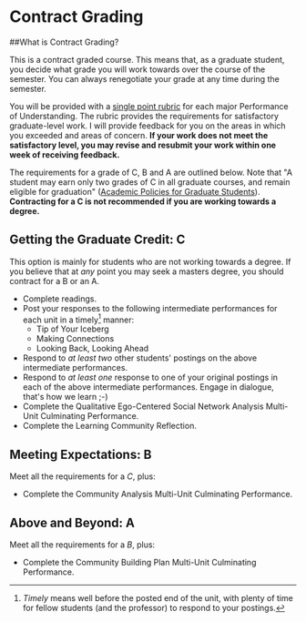 # Contract Grading

##What is Contract Grading?

This is a contract graded course. This means that, as a graduate student, you decide what grade you will work towards over the course of the semester. You can always renegotiate your grade at any time during the semester.

You will be provided with a [single point rubric](http://www.cultofpedagogy.com/holistic-analytic-single-point-rubrics/) for each major Performance of Understanding. The rubric provides the requirements for satisfactory graduate-level work. I will provide feedback for you on the areas in which you exceeded and areas of concern. **If your work does not meet the satisfactory level, you may revise and resubmit your work within one week of receiving feedback.**

The requirements for a grade of C, B and A are outlined below. Note that "A student may earn only two grades of C in all graduate courses, and remain eligible for graduation" ([Academic Policies for Graduate Students](https://www.fairmontstate.edu/graduatestudies/academic-policies)). **Contracting for a C is not recommended if you are working towards a degree.**

## Getting the Graduate Credit: C

This option is mainly for students who are not working towards a degree. If you believe that at *any* point you may seek a masters degree, you should contract for a B or an A.

* Complete readings.
* Post your responses to the following intermediate performances for each unit in a timely[^1] manner:
  * Tip of Your Iceberg
  * Making Connections
  * Looking Back, Looking Ahead
* Respond to *at least two* other students' postings on the above intermediate performances.
* Respond to *at least one* response to one of your original postings in each of the above intermediate performances. Engage in dialogue, that's how we learn ;-)
* Complete the Qualitative Ego-Centered Social Network Analysis Multi-Unit Culminating Performance.
* Complete the Learning Community Reflection.

## Meeting Expectations: B

Meet all the requirements for a *C*, plus:

* Complete the Community Analysis Multi-Unit Culminating Performance.

## Above and Beyond: A

Meet all the requirements for a *B*, plus:

* Complete the Community Building Plan Multi-Unit Culminating Performance.

[^1]: *Timely* means well before the posted end of the unit, with plenty of time for fellow students (and the professor) to respond to your postings.